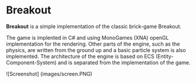 # Breakout

**Breakout** is a simple implementation of the classic brick-game Breakout.

The game is implented in C# and using MonoGames (XNA) openGL implementation for the rendering. Other parts of the engine, such as the physics, are written from the ground up and a basic particle system is also implemented. The architecture of the engine is based on ECS (Entity-Component-System) and is separated from the implementation of the game.


![Screenshot]
(images/screen.PNG)